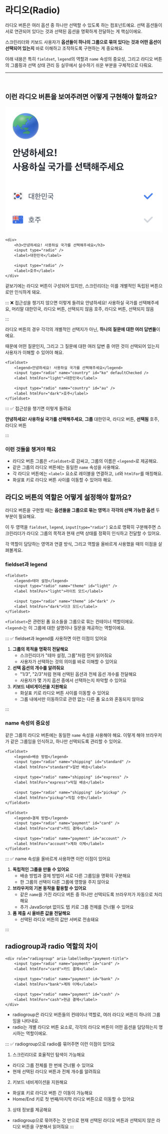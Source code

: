 # 라디오(Radio)

라디오 버튼은 여러 옵션 중 하나만 선택할 수 있도록 하는 컴포넌트예요. 
선택 옵션들이 서로 연관되어 있다는 것과 선택된 옵션을 명확하게 전달하는 게 핵심이에요.

스크린리더와 키보드 사용자가 **옵션들이 하나의 그룹으로 묶여 있다는 것과 어떤 옵션이 선택되어 있는지** 바로 이해하고 조작하도록 구현하는 게 중요해요.

아래 내용은 특히 `fieldset`, `legend`의 역할과 `name` 속성의 중요성, 그리고 라디오 버튼의 그룹핑과 선택 상태 관리 등 실무에서 실수하기 쉬운 부분을 구체적으로 다뤄요.

---

<br />

## 이런 라디오 버튼을 보여주려면 어떻게 구현해야 할까요?

![라디오 예시](../images/radio.png)

```tsx
<div>
	<h3>안녕하세요! 사용하실 국가를 선택해주세요</h3>
	<input type="radio" />
	<label>대한민국</label>

	<input type="radio" />
	<label>호주</label>
</div>
```

겉보기에는 라디오 버튼이 구성되어 있지만, 스크린리더는 이를 개별적인 독립된 버튼으로만 인식하게 돼요.

::: ❌ 접근성을 챙기지 않으면 이렇게 들려요
안녕하세요! 사용하실 국가를 선택해주세요, 머리말
대한민국, 라디오 버튼, 선택되지 않음
호주, 라디오 버튼, 선택되지 않음

:::

라디오 버튼의 경우 각각의 개별적인 선택지가 아닌, **하나의 질문에 대한 여러 답변들**이에요.

때문에 어떤 질문인지, 그리고 그 질문에 대한 여러 답변 중 어떤 것이 선택되어 있는지 사용자가 이해할 수 있어야 해요.

```tsx
<fieldset>
	<legend>안녕하세요! 사용하실 국가를 선택해주세요</legend>
	<input type="radio" name="country" id="ko" defaultChecked />
	<label htmlFor="light">대한민국</label>
	
	<input type="radio" name="country" id="au" />
	<label htmlFor="dark">호주</label>
</fieldset>
```

::: ✅ 접근성을 챙기면 이렇게 들려요

**안녕하세요! 사용하실 국가를 선택해주세요**, **그룹**
대한민국, 라디오 버튼, **선택됨**
호주, 라디오 버튼

:::

### 이런 것들을 챙겨야 해요

- 라디오 버튼 그룹은 `<fieldset>`로 감싸고, 그룹의 이름은 `<legend>`로 제공해요.
- 같은 그룹의 라디오 버튼에는 동일한 `name` 속성을 사용해요.
- 각 라디오 버튼에는 `<label>` 요소로 레이블을 연결하고, `id`와 `htmlFor`를 매칭해요.
- 화살표 키로 라디오 버튼 사이를 이동할 수 있어야 해요.

## 라디오 버튼의 역할은 어떻게 설정해야 할까요?

라디오 버튼을 구현할 때는 **옵션들을 그룹으로 묶는 영역**과 **각각의 선택 가능한 옵션** 두 부분이 필요해요.

이 두 영역을 `fieldset`, `legend`, `input[type="radio"]` 요소로 명확히 구분해주면 스크린리더가 라디오 그룹의 목적과 현재 선택 상태를 정확히 인식하고 전달할 수 있어요.

각 역할이 담당하는 영역과 연결 방식, 그리고 역할을 올바르게 사용했을 때의 이점을 살펴볼게요.

### fieldset과 legend

```tsx
<fieldset>
	<legend>테마 설정</legend>
	<input type="radio" name="theme" id="light" />
	<label htmlFor="light">라이트 모드</label>
	
	<input type="radio" name="theme" id="dark" />
	<label htmlFor="dark">다크 모드</label>
</fieldset>
```

`<fieldset>`은 관련된 폼 요소들을 그룹으로 묶는 컨테이너 역할이에요. <br />
`<legend>`는 이 그룹에 대한 설명이나 질문을 제공하는 역할이에요.

::: ✅ fieldset과 legend를 사용하면 이런 이점이 있어요

1. **그룹의 목적을 명확히 전달해요**
   - 스크린리더가 "테마 설정, 그룹"처럼 먼저 읽어줘요
   - 사용자가 선택하는 것의 의미를 바로 이해할 수 있어요
2. **선택 옵션의 개수를 알려줘요**
   - "1/3", "2/3"처럼 현재 선택된 옵션과 전체 옵션 개수를 전달해요
   - 사용자가 몇 가지 옵션 중에서 선택하는지 파악할 수 있어요
3. **키보드 네비게이션을 지원해요**
   - 화살표 키로 라디오 버튼 사이를 이동할 수 있어요
   - 그룹 내에서만 이동하므로 관련 없는 다른 폼 요소와 혼동되지 않아요

:::

### name 속성의 중요성

같은 그룹의 라디오 버튼에는 동일한 `name` 속성을 사용해야 해요. 이렇게 해야 브라우저가 같은 그룹임을 인식하고, 하나만 선택되도록 관리할 수 있어요.

```tsx
<fieldset>
	<legend>배송 방법</legend>
	<input type="radio" name="shipping" id="standard" />
	<label htmlFor="standard">일반 배송</label>
	
	<input type="radio" name="shipping" id="express" />
	<label htmlFor="express">익일 배송</label>
	
	<input type="radio" name="shipping" id="pickup" />
	<label htmlFor="pickup">직접 수령</label>
</fieldset>

<fieldset>
	<legend>결제 방법</legend>
	<input type="radio" name="payment" id="card" />
	<label htmlFor="card">카드 결제</label>
	
	<input type="radio" name="payment" id="account" />
	<label htmlFor="account">계좌 이체</label>
</fieldset>
```

::: ✅ name 속성을 올바르게 사용하면 이런 이점이 있어요

1. **독립적인 그룹을 만들 수 있어요**
   - 배송 방법과 결제 방법이 서로 다른 그룹임을 명확히 구분해요
   - 한 그룹의 선택이 다른 그룹에 영향을 주지 않아요
2. **브라우저의 기본 동작을 활용할 수 있어요**
   - 같은 `name`을 가진 라디오 버튼 중 하나만 선택되도록 브라우저가 자동으로 처리해요
   - 추가 JavaScript 없이도 탭 키로 그룹 전체를 건너뛸 수 있어요
3. **폼 제출 시 올바른 값을 전달해요**
   - 선택된 라디오 버튼의 값만 서버로 전송돼요

:::

## radiogroup과 radio 역할의 차이

```tsx
<div role="radiogroup" aria-labelledby="payment-title">
	<input type="radio" name="payment" id="card" />
	<label htmlFor="card">카드 결제</label>
	
	<input type="radio" name="payment" id="bank" />
	<label htmlFor="bank">계좌 이체</label>
	
	<input type="radio" name="payment" id="cash" />
	<label htmlFor="cash">현금 결제</label>
</div>
```

- radiogroup은 라디오 버튼들의 컨테이너 역할로, 여러 라디오 버튼이 하나의 그룹임을 나타내요.
- radio는 개별 라디오 버튼 요소로, 각각의 라디오 버튼이 어떤 옵션을 담당하는지 명시하는 역할이에요.

::: ✅ radiogroup으로 radio를 묶어주면 이런 이점이 있어요

1. 스크린리더로 효율적인 탐색이 가능해요
  - 라디오 그룹 전체를 한 번에 건너뛸 수 있어요
  - 현재 선택된 라디오 버튼과 전체 개수를 알려줘요
2. 키보드 네비게이션을 지원해요
  - 화살표 키로 라디오 버튼 간 이동이 가능해요
  - Home/End 키로 첫 번째/마지막 라디오 버튼으로 이동할 수 있어요
3. 상태 정보를 제공해요
  - radiogroup으로 묶어주는 것 만으로 현재 선택된 라디오 버튼과 선택되지 않은 라디오 버튼을 구분해서 읽어줘요
:::
